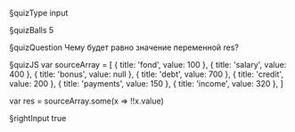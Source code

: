 §quizType
input

§quizBalls
5



§quizQuestion
Чему будет равно значение переменной res?



§quizJS
var sourceArray = [
  { title: 'fond', value: 100 },
  { title: 'salary', value: 400 },
  { title: 'bonus', value: null },
  { title: 'debt', value: 700 },
  { title: 'credit', value: 200 },
  { title: 'payments', value: 150 },
  { title: 'income', value: 320 },
]

var res = sourceArray.some(x => !!x.value)



§rightInput
true
